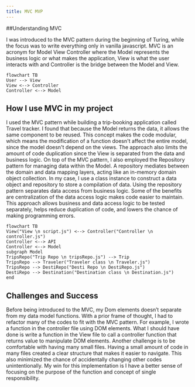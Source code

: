 ```yaml
---
title: MVC MVP
---
```


##Understanding MVC

I was introduced to the MVC pattern during the beginning of Turing, while the focus was to write everything only in vanilla javascript. MVC is an acronym for Model View Controller where the Model represents the business logic or what makes the application, View is what the user interacts with and Controller is the bridge between the Model and View. 

```mermaid
flowchart TB
User --> View
View <--> Controller
Controller <--> Model
```


## How I use MVC in my project

I used the MVC pattern while building a trip-booking application called Travel tracker. I found that because the Model returns the data, it allows the same component to be reused. This concept makes the code modular, which means the modification of a function doesn't affect the entire model, since the model doesn't depend on the views. The approach also limits the amount of code duplication since the View is separated from the data and business logic.
On top of the MVC pattern, I also employed the Repository pattern for managing data within the Model.  A repository mediates between the domain and data mapping layers, acting like an in-memory domain object collection. In my case, I use a class instance to construct a data object and repository to store a compilation of data. 
Using the repository pattern separates data access from business logic. Some of the benefits are centralization of the data access logic makes code easier to maintain. This approach allows business and data access logic to be tested separately, helps reduce duplication of code, and lowers the chance of making programming errors. 

```mermaid
flowchart TB
View("View \n script.js") <--> Controller("Controller \n controller.js")
Controller <--> API
Controller <--> Model
subgraph Model
TripsRepo("Trip Repo \n tripsRepo.js") --> Trip
TripsRepo --> Traveler("Traveler class \n Traveler.js")
TripsRepo --> DestiRepo("Desti Repo \n DestiRepo.js")
DestiRepo --> Destination("Destination class \n Destination.js")
end
```
## Challenges and Success

Before being introduced to the MVC, my Dom elements doesn’t separate from my data model functions. With a prior frame of thought,  I had to refactor many of the codes to fit with the MVC pattern. For example, I wrote a function in the controller file using DOM elements. What I should have done is write a function in the View file to call a controller function that returns value to manipulate DOM elements.
Another challenge is to be comfortable with having many small files. Having a small amount of code in many files created a clear structure that makes it easier to navigate. This also minimized the chance of accidentally changing other codes unintentionally. 
My win for this implementation is I have a better sense of focusing on the purpose of the function and concept of single responsibility.


